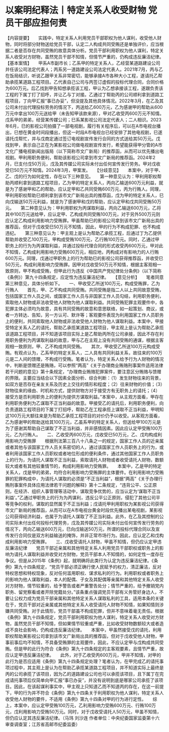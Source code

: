 # 以案明纪释法丨特定关系人收受财物 党员干部应担何责

【内容提要】　　实践中，特定关系人利用党员干部职权为他人谋利，收受他人财物，同时将部分财物送给党员干部，认定二人构成共同受贿还是单独评价，应当根据二者是否存在共同受贿的故意具体分析。党员干部利用职权为他人谋利，特定关系人收受对方财物，虽然党员干部不知情，但情节严重的，仍构成违反廉洁纪律。　　【基本案情】　　甲系A市副市长；乙系甲的特定关系人，乙经营某道路建设公司并任该公司法定代表人；丙系另一道路建设公司法定代表人。2021年7月，丙与乙在饭局结识，听说乙跟甲关系非常密切，能够承接A市各种大小工程，遂请托乙帮助承揽某道路工程项目。乙代表自己公司与丙签订虚假的投标代理合同，合同价格为600万元。后乙找到甲告知想承揽该工程，甲认为乙想承接该工程，遂跟负责该工程的下属丁打了招呼，并让乙与丁对接。乙通过丁帮助丙的公司顺利拿到道路工程项目，丁向甲汇报“事已办妥”，但没提及其他具体情况。2022年3月，在乙及其公司未付出代理投标劳务的情况下，丙送给乙600万元，乙为感谢甲的帮助从600万元中拿出100万元送给甲（未告知甲该款来源），甲对乙收受丙600万元不知情。　　戊系甲的弟弟，经营某传媒公司；巳系某影视公司法定代表人；二人相识。2023年6月，巳的影视公司拍摄了一部电视剧，履行有关程序后，可以在A市电视台播出，巳想在黄金时间段播出，但这一时段A市电视台已经安排了其他电视剧，巳遂请托戊帮忙，并与戊商定通过签订电视剧宣传发行合同的方式送给其50万元。戊找到甲，表示自己正在为某影视公司做电视剧宣传发行，希望能获得甲分管的A市文化广播电视新闻出版局（以下简称市文广新局）的推荐函，从而可以优先播出电视剧。甲利用职务便利，帮助该影视公司拿到市文广新局的推荐函。2024年2月，巳支付戊50万元，戊及其传媒公司实际未付出任何宣传发行劳务。甲对戊收受巳50万元不知情。2024年3月，甲案发。　　【分歧意见】　　本案中，对于甲、乙、戊的行为如何定性，存在以下三种意见。　　第一种意见认为：甲利用职权帮助丙顺利拿到道路工程项目，乙为甲的特定关系人，丙向乙输送600万元利益，就是为了感谢甲和乙的帮助，应认定甲和乙共同受贿600万元，丙为行贿人。同理，甲利用职权帮助巳顺利拿到该市文广新局出具的推荐函，戊为甲的特定关系人，巳向戊输送50万元利益，就是为了感谢甲和戊的帮助，应认定甲和戊共同受贿50万元。　　第二种意见认为：甲利用职权为丙谋取利益，丙向乙输送600万元，乙将其中100万元送给甲，应认定甲、乙构成共同受贿100万元，对于另外500万元则应认定乙构成利用影响力受贿罪。甲虽帮助巳的影视公司拿到该市文广新局出具的推荐函，但对于戊收受巳50万元不知情，因此，甲的行为不构成犯罪、也不构成违纪。　　第三种意见认为：甲主观上是认为帮助乙承揽工程，后通过丁为乙提供帮助并收受乙100万元，甲构成受贿100万元，乙行贿100万元。同时，乙通过甲职务上的行为为丙谋取利益，并通过投标代理合同的形式收受丙600万元，甲对此不知情，乙构成利用影响力受贿600万元，相应地，丙构成对有影响力的人行贿600万元。同理，戊通过甲职务上的行为帮助巳的影视公司获得推荐函，并收受巳50万元，构成利用影响力受贿罪。因甲对戊收受50万元不知情，根据主客观相一致原则，甲不构成受贿，但甲此行为违反《中国共产党纪律处分条例》（以下简称《条例》）第九十四条规定，应定性为违反廉洁纪律。　　【意见分析】　　笔者同意第三种意见，具体分析如下。　　一、甲收受乙所送100万元，构成受贿罪，乙为行贿人　　首先，甲、乙不构成共同受贿。共同受贿是指二人以上共同故意受贿，包括国家工作人员之间，或国家工作人员与非国家工作人员勾结，利用职务便利，索取他人财物或非法收受他人财物为他人谋取利益。共同受贿犯罪主观要件中，各犯罪主体必须均为故意，具有共同受贿的故意和意思联络，如一起策划、商议，或者一方转达、告知，另一方认可、默许等；客观要件表现为利用国家工作人员职务上的便利，共同索取他人财物或非法收受他人财物为他人谋取利益。本案中，甲接受特定关系人乙的请托，帮助乙承揽某道路工程项目，甲主观上是认为帮助乙承揽该道路工程项目，并不知道该项目实际上是乙帮助丙所在公司承接，因此不存在利用职务便利为丙谋取利益的故意，甲与乙在主观上没有共同受贿的通谋，根据主客观相一致原则，甲、乙不构成共同受贿。　　其次，甲收受乙所送100万元构成受贿。有观点认为，乙系甲的特定关系人，二人具有共同利益关系，故往来的100万元是二人间的馈赠，不构成行受贿。笔者认为，特定关系人给予行为人财物的情况中，判断是馈赠还是贿赂，可以参照“两高”《关于办理商业贿赂刑事案件适用法律若干问题的意见》第十条规定，“办理商业贿赂犯罪案件，要注意区分贿赂与馈赠的界限。主要应当结合以下因素全面分析、综合判断：（1）发生财物往来的背景，如双方是否存在亲友关系及历史上交往的情形和程度；（2）往来财物的价值；（3）财物往来的缘由、时机和方式，提供财物方对于接受方有无职务上的请托；（4）接受方是否利用职务上的便利为提供方谋取利益。”本案中，从主观方面看，甲存在利用职务便利为乙谋取不正当利益的故意。甲接受乙的请托后，利用职务便利，向负责道路工程项目的下属丁打招呼，帮助乙在工程承揽上谋取不正当利益，甲明知这100万元大额往来是为帮助乙承揽工程项目的对价仍予以收受。从客观方面看，乙为感谢甲的帮助送给其100万元，乙虽系甲的特定关系人，但送给甲100万元是为了感谢其帮助自己谋取了不正当利益，并非感情因素。因此应认定甲受贿100万元，乙为行贿人。　　二、乙收受丙600万元，戊收受巳50万元，乙、戊均构成利用影响力受贿罪　　根据刑法第三百八十八条之一的规定，国家工作人员的近亲属或者其他与该国家工作人员关系密切的人，通过该国家工作人员职务上的行为，或者利用该国家工作人员职权或者地位形成的便利条件，通过其他国家工作人员职务上的行为，为请托人谋取不正当利益，索取请托人财物或者收受请托人财物，数额较大或者有其他较重情节的，构成利用影响力受贿罪。　　本案中，乙是甲的特定关系人，戊是甲的弟弟，均符合利用影响力受贿罪的主体要件。在利用影响力受贿罪的犯罪构成中，为请托人谋取的必须是“不正当利益”，根据“两高”《关于办理行贿刑事案件具体应用法律若干问题的解释》第十二条规定，“违背公平、公正原则，在经济、组织人事管理等活动中，谋取竞争优势的，应当认定为‘谋取不正当利益’。”乙通过甲职务上的行为为丙谋利，违反公平公正原则，侵犯了其他公司平等竞争的权利，谋取的显然属于不正当利益；戊请托甲利用职权为某影视公司获得市文广新局的推荐函，从而可以在A市电视台黄金时段优先播出某电视剧，某影视公司获得经济利益，也属于为请托人谋取了不正当利益。此外，在乙及其控制的公司实际未付出任何投标代理劳务，戊及其传媒公司实际未付出任何宣传发行劳务的情况下，丙向乙输送600万元，巳向戊输送50万元，所谓的投标代理合同以及宣传发行合同仅是双方利益输送的掩饰，并非正常市场行为。因此，应认定乙和戊构成利用影响力受贿罪。　　三、戊收受请托人财物，甲虽不知情，但仍应认定甲违反廉洁纪律　　党员干部近亲属和其他特定关系人利用党员干部职权或职务上的影响为请托人谋取利益并收受对方财物，党员干部本人不知情的，如何定性一度存在争议。但是从2015年《条例》起，就明确将此类行为认定为违反廉洁纪律。《条例》第九十四条规定，“党员干部必须正确行使人民赋予的权力，清正廉洁，反对特权思想和特权现象，反对任何滥用职权、谋求私利的行为。利用职权或者职务上的影响为他人谋取利益，本人的配偶、子女及其配偶等亲属和其他特定关系人收受对方财物，情节较重的，给予警告或者严重警告处分；情节严重的，给予撤销党内职务、留党察看或者开除党籍处分。”该条重点强调党员干部有义务管好身边人，不要让公权力成为党员干部亲属和其他特定关系人谋取私利的工具，适用本条的关键在于，党员干部对近亲属或其他特定关系人收受请托人财物不知情，如果知情则涉嫌共同受贿。对于此情形，党员干部虽不构成犯罪，但并不意味着毫无责任。根据《条例》第九十四条规定，党员干部利用职权为他人谋利，特定关系人收受对方财物，虽然党员干部不知情，但如果情节较重或严重，比如收受财物数额较大或者造成不良社会影响，仍构成违反廉洁纪律。　　本案中，甲虽然接受戊的请托，利用职权帮助某影视公司拿到该市文广新局出具的推荐函，但对于戊收受他人财物，甲事前事后均不知情，不具备受贿罪的主观要件，因此，不应认定甲与戊构成共同受贿。但是甲的此行为符合《条例》第九十四条规定的主客观要素，且情节严重，故应认定甲违反廉洁纪律。　　此外，对于乙收受丙600万元，甲并不知情，对甲的此行为是否应适用《条例》第九十四条规定处理？笔者认为，在甲完成乙的请托事项过程中，其主观上是认为在帮助乙承揽某道路工程项目，并不知道实际上最终是丙的公司承揽了该项目，因为乙的道路建设公司也可以承揽该项目，且下属丁在完成请托事项后仅简单向甲汇报“事已办妥”，并没有说明到底是哪家公司承揽了该项目。因此，在该起谋利事实中，甲主观上只知道乙而不知道丙的存在，在这一前提下，甲的行为并不符合《条例》第九十四条关于利用职权为他人谋利，特定关系人收受他人财物的要件，不适用《条例》第九十四条对甲的行为进行定性。　　综上，本案中，应认定甲受贿100万元，乙利用影响力受贿600万元、行贿100万元，戊利用影响力受贿50万元。同时，对于戊收受请托人50万元，甲虽不知情，但仍应认定其违反廉洁纪律。（马玮 刘沙连 作者单位：中央纪委国家监委第十六审查调查室；江苏省高邮市纪委监委）